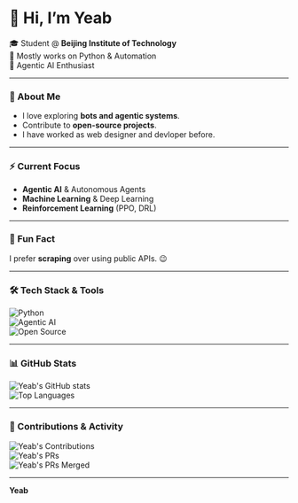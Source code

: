# 👋 Hi, I’m Yeab

🎓 Student @ **Beijing Institute of Technology**  
🐍 Mostly works on Python & Automation  
🤖 Agentic AI Enthusiast

---

### 🔧 About Me
- I love exploring **bots and agentic systems**.
- Contribute to **open-source projects**.
- I have worked as web designer and devloper before.

---

### ⚡ Current Focus
- **Agentic AI** & Autonomous Agents
- **Machine Learning** & Deep Learning
- **Reinforcement Learning** (PPO, DRL)

---

### 🌱 Fun Fact
I prefer **scraping** over using public APIs. 😉

---

### 🛠️ Tech Stack & Tools
![Python](https://img.shields.io/badge/Python-3776AB?style=for-the-badge&logo=python&logoColor=white)  
![Agentic AI](https://img.shields.io/badge/Agentic_AI-FF6F00?style=for-the-badge&logo=OpenAI&logoColor=white)  
![Open Source](https://img.shields.io/badge/Open%20Source-%E2%9D%A4-red?style=for-the-badge)

---

### 📊 GitHub Stats
![Yeab's GitHub stats](https://github-readme-stats.vercel.app/api?username=yeabwang&show_icons=true&theme=radical)  
![Top Languages](https://github-readme-stats.vercel.app/api/top-langs/?username=yeabwang&layout=compact&theme=radical&hide=html,css)

---

### 🧩 Contributions & Activity
![Yeab's Contributions](https://github-readme-streak-stats.herokuapp.com/?user=yeabwang&theme=radical)  
![Yeab's PRs](https://img.shields.io/github/issues-pr/yeabwang?style=for-the-badge)  
![Yeab's PRs Merged](https://img.shields.io/github/issues-pr-closed/yeabwang?style=for-the-badge)

---

**Yeab**

